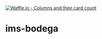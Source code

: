 [![Waffle.io - Columns and their card count](https://badge.waffle.io/chriscabang/ims-bodega.svg?columns=all)](https://waffle.io/chriscabang/ims-bodega)

# ims-bodega
